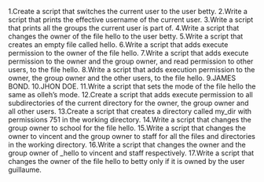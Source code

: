 1.Create a script that switches the current user to the user betty.
2.Write a script that prints the effective username of the current user.
3.Write a script that prints all the groups the current user is part of.
4.Write a script that changes the owner of the file hello to the user betty.
5.Write a script that creates an empty file called hello.
6.Write a script that adds execute permission to the owner of the file hello.
7.Write a script that adds execute permission to the owner and the group owner, and read permission to other users, to the file hello.
8.Write a script that adds execution permission to the owner, the group owner and the other users, to the file hello.
9.JAMES BOND.
10.JHON DOE.
11.Write a script that sets the mode of the file hello the same as olleh’s mode.
12.Create a script that adds execute permission to all subdirectories of the current directory for the owner, the group owner and all other users.
13.Create a script that creates a directory called my_dir with permissions 751 in the working directory.
14.Write a script that changes the group owner to school for the file hello.
15.Write a script that changes the owner to vincent and the group owner to staff for all the files and directories in the working directory.
16.Write a script that changes the owner and the group owner of _hello to vincent and staff respectively.
17.Write a script that changes the owner of the file hello to betty only if it is owned by the user guillaume.
